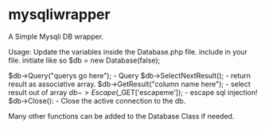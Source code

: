 mysqliwrapper
=============

A Simple Mysqli DB wrapper.

Usage:
Update the variables inside the Database.php file.
include in your file.
initiate like so
$db = new Database(false);

$db->Query("querys go here"); - Query
$db->SelectNextResult(); - return result as associative array.
$db->GetResult("column name here"); - select result out of array
$db->Escape($_GET['escapeme']); - escape sql injection!
$db->Close(): - Close the active connection to the db.

Many other functions can be added to the Database Class if needed.



